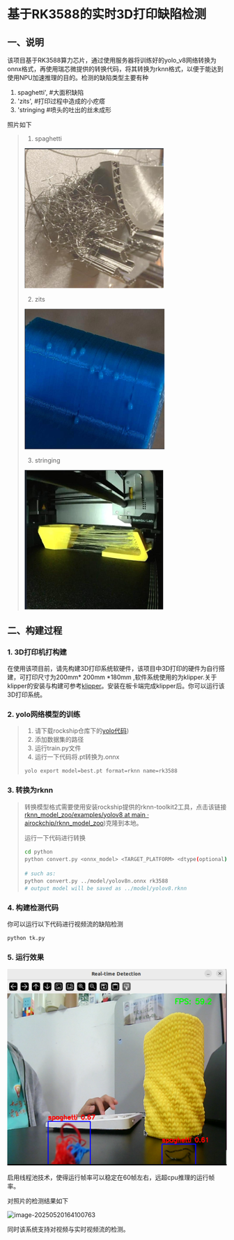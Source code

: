 # 基于RK3588的实时3D打印缺陷检测

## 一、说明

该项目基于RK3588算力芯片，通过使用服务器将训练好的yolo_v8网络转换为onnx格式，再使用瑞芯微提供的转换代码，将其转换为rknn格式，以便于能达到使用NPU加速推理的目的。检测的缺陷类型主要有种

1. spaghetti', #大面积缺陷
2. 'zits',           #打印过程中造成的小疙瘩
3.  'stringing  #喷头的吐出的丝未成形

照片如下

> 1. spaghetti
>
> <img src="./photo/image-20250520163709554.png" alt="image-20250520163709554" style="zoom:50%;" />
>
> 2. zits
>
> <img src="./photo/image-20250520163733910.png" alt="image-20250520163733910" style="zoom:50%;" />
>
> 3. stringing
>
> <img src="./photo/image-20250520163811861.png" alt="image-20250520163811861" style="zoom:50%;" />

## 二、构建过程

### 1. 3D打印机打构建

在使用该项目前，请先构建3D打印系统软硬件，该项目中3D打印的硬件为自行搭建，可打印尺寸为200mm* 200mm *180mm ,软件系统使用的为klipper.关于klipper的安装与构建可参考[klipper](https://www.klipper3d.org/zh/Overview.html)。安装在板卡端完成klipper后。你可以运行该3D打印系统。

### 2. yolo网络模型的训练

> 1. 请下载rockship仓库下的[yolo代码](https://github.com/airockchip/ultralytics_yolov8))
> 2. 添加数据集的路径
> 3. 运行train.py文件
> 4. 运行一下代码将.pt转换为.onnx
>
> ```bash
> yolo export model=best.pt format=rknn name=rk3588
> ```
>
> 

### 3. 转换为rknn

>转换模型格式需要使用安装rockship提供的rknn-toolkit2工具，点击该链接[rknn_model_zoo/examples/yolov8 at main · airockchip/rknn_model_zoo](https://github.com/airockchip/rknn_model_zoo/tree/main/examples/yolov8))克隆到本地。
>
>运行一下代码进行转换
>
>```bash
>cd python
>python convert.py <onnx_model> <TARGET_PLATFORM> <dtype(optional)> <output_rknn_path(optional)>
>
># such as: 
>python convert.py ../model/yolov8n.onnx rk3588
># output model will be saved as ../model/yolov8.rknn
>```

### 4. 构建检测代码

你可以运行以下代码进行视频流的缺陷检测

```bash
python tk.py
```

### 5. 运行效果

![image-20250520163158287](./photo/image-20250520163158287.png)

启用线程池技术，使得运行帧率可以稳定在60帧左右，远超cpu推理的运行帧率。

对照片的检测结果如下

![image-20250520164100763](C:/Users/test/AppData/Roaming/Typora/typora-user-images/image-20250520164100763.png)

同时该系统支持对视频与实时视频流的检测。


